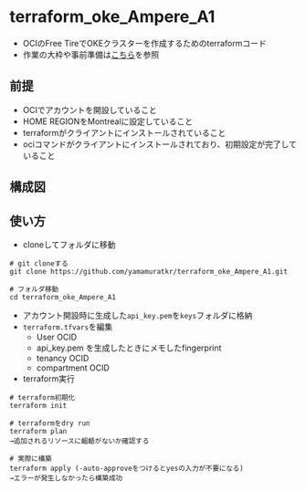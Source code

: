 # terraform_oke_Ampere_A1
- OCIのFree TireでOKEクラスターを作成するためのterraformコード
- 作業の大枠や事前準備は[こちら]()を参照

## 前提
- OCIでアカウントを開設していること
- HOME REGIONをMontrealに設定していること
- terraformがクライアントにインストールされていること
- ociコマンドがクライアントにインストールされており、初期設定が完了していること

## 構成図

## 使い方
- cloneしてフォルダに移動
```
# git cloneする
git clone https://github.com/yamamuratkr/terraform_oke_Ampere_A1.git

# フォルダ移動
cd terraform_oke_Ampere_A1
```
- アカウント開設時に生成した`api_key.pem`を`keys`フォルダに格納
- `terraform.tfvars`を編集
  - User OCID
  - api_key.pem を生成したときにメモしたfingerprint
  - tenancy OCID
  - compartment OCID
- terraform実行
```
# terraform初期化
terraform init

# terraformをdry run
terraform plan
→追加されるリソースに齟齬がないか確認する

# 実際に構築
terraform apply (-auto-approveをつけるとyesの入力が不要になる)
→エラーが発生しなかったら構築成功
```
